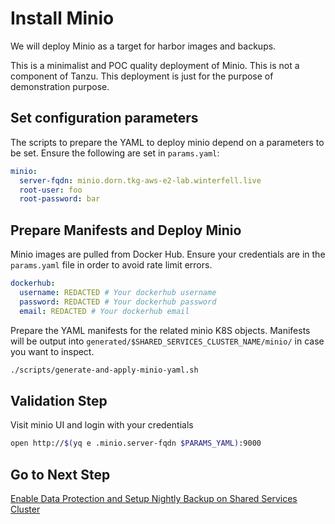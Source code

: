 # Install Minio

We will deploy Minio as a target for harbor images and backups.

This is a minimalist and POC quality deployment of Minio.  This is not a component of Tanzu.  This deployment is just for the purpose of demonstration purpose.

## Set configuration parameters

The scripts to prepare the YAML to deploy minio depend on a parameters to be set.  Ensure the following are set in `params.yaml`:

```yaml
minio:
  server-fqdn: minio.dorn.tkg-aws-e2-lab.winterfell.live
  root-user: foo
  root-password: bar
```

## Prepare Manifests and Deploy Minio

Minio images are pulled from Docker Hub.  Ensure your credentials are in the `params.yaml` file in order to avoid rate limit errors.

```yaml
dockerhub:
  username: REDACTED # Your dockerhub username
  password: REDACTED # Your dockerhub password
  email: REDACTED # Your dockerhub email
```

Prepare the YAML manifests for the related minio K8S objects.  Manifests will be output into `generated/$SHARED_SERVICES_CLUSTER_NAME/minio/` in case you want to inspect.

```bash
./scripts/generate-and-apply-minio-yaml.sh
```

## Validation Step

Visit minio UI and login with your credentials

```bash
open http://$(yq e .minio.server-fqdn $PARAMS_YAML):9000
```

## Go to Next Step

[Enable Data Protection and Setup Nightly Backup on Shared Services Cluster](09_velero_ssc.md)

